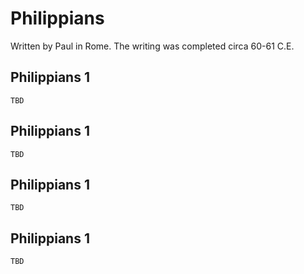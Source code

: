 # Philippians

Written by Paul in Rome. The writing was completed circa 60-61 C.E.

## Philippians 1

```
TBD
```


## Philippians 1

```
TBD
```


## Philippians 1

```
TBD
```


## Philippians 1

```
TBD
```


